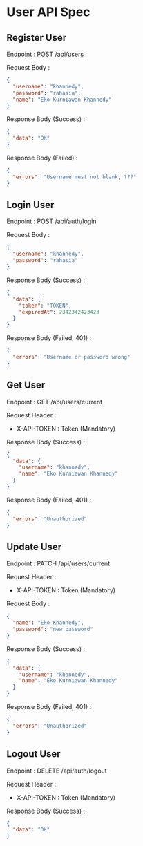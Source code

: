 # User API Spec

## Register User

Endpoint : POST /api/users

Request Body :

```json
{
  "username": "khannedy",
  "password": "rahasia",
  "name": "Eko Kurniawan Khannedy"
}
```

Response Body (Success) :

```json
{
  "data": "OK"
}
```

Response Body (Failed) :

```json
{
  "errors": "Username must not blank, ???"
}
```

## Login User

Endpoint : POST /api/auth/login

Request Body :

```json
{
  "username": "khannedy",
  "password": "rahasia"
}
```

Response Body (Success) :

```json
{
  "data": {
    "token": "TOKEN",
    "expiredAt": 2342342423423
  }
}
```

Response Body (Failed, 401) :

```json
{
  "errors": "Username or password wrong"
}
```

## Get User

Endpoint : GET /api/users/current

Request Header :

- X-API-TOKEN : Token (Mandatory)

Response Body (Success) :

```json
{
  "data": {
    "username": "khannedy",
    "name": "Eko Kurniawan Khannedy"
  }
}
```

Response Body (Failed, 401) :

```json
{
  "errors": "Unauthorized"
}
```

## Update User

Endpoint : PATCH /api/users/current

Request Header :

- X-API-TOKEN : Token (Mandatory)

Request Body :

```json
{
  "name": "Eko Khannedy",
  "password": "new password"
}
```

Response Body (Success) :

```json
{
  "data": {
    "username": "khannedy",
    "name": "Eko Kurniawan Khannedy"
  }
}
```

Response Body (Failed, 401) :

```json
{
  "errors": "Unauthorized"
}
```

## Logout User

Endpoint : DELETE /api/auth/logout

Request Header :

- X-API-TOKEN : Token (Mandatory)

Response Body (Success) :

```json
{
  "data": "OK"
}
```